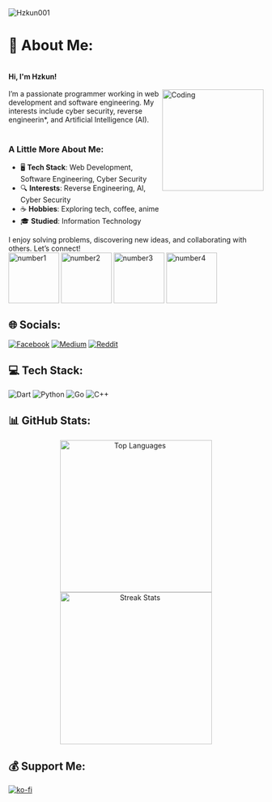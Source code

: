 <img title="Hzkun001" src="https://komarev.com/ghpvc/?username=Hzkun&text_color=FF00FF&label=Views&color=000000&text_color=00FF00&bg_color=000000&style=flat">

# 💫 About Me:
<br>
<b>Hi, I'm Hzkun!</b><br><br>
<img align="right" alt="Coding" width="200" src="https://media.tenor.com/tFXgZr2w4JkAAAAj/marija-musedash.gif">
I’m a passionate programmer working in web development and software engineering. My interests include cyber security, reverse engineerin*, and Artificial Intelligence (AI).  
<br><br>

### A Little More About Me:
- 🖥️ **Tech Stack**: Web Development, Software Engineering, Cyber Security  
- 🔍 **Interests**: Reverse Engineering, AI, Cyber Security  
- ☕ **Hobbies**: Exploring tech, coffee, anime  
- 🎓 **Studied**: Information Technology  

I enjoy solving problems, discovering new ideas, and collaborating with others. Let’s connect!  
<img align="center" alt="number1" width="100" src="https://rule34.xxx/counter/1.gif">
<img align="center" alt="number2" width="100" src="https://rule34.xxx/counter/3.gif">
<img align="center" alt="number3" width="100" src="https://rule34.xxx/counter/3.gif">
<img align="center" alt="number4" width="100" src="https://rule34.xxx/counter/7.gif">
<br>

## 🌐 Socials:
[![Facebook](https://img.shields.io/badge/Facebook-%231877F2.svg?logo=Facebook&logoColor=white)](https://www.facebook.com/akazaanym) 
[![Medium](https://img.shields.io/badge/Medium-12100E?logo=medium&logoColor=white)](https://medium.com/@Labhz) 
[![Reddit](https://img.shields.io/badge/Reddit-%23FF4500.svg?logo=Reddit&logoColor=white)](https://www.reddit.com/user/Hzkun/?utm_source=share&utm_medium=web3x&utm_name=web3xcss&utm_term=1&utm_content=share_button)

## 💻 Tech Stack:
![Dart](https://img.shields.io/badge/dart-%230175C2.svg?style=flat-square&logo=dart&logoColor=white) 
![Python](https://img.shields.io/badge/python-3670A0?style=flat-square&logo=python&logoColor=ffdd54) 
![Go](https://img.shields.io/badge/go-%2300ADD8.svg?style=flat-square&logo=go&logoColor=white) 
![C++](https://img.shields.io/badge/c++-%2300599C.svg?style=flat-square&logo=c%2B%2B&logoColor=white)

## 📊 GitHub Stats:
<div align="center">
  <img src="https://github-readme-stats.vercel.app/api/top-langs/?username=Hzkun001&layout=compact&hide_border=true&langs_count=8&bg_color=000000&icon_color=00FF00&title_color=00FF00&text_color=FFFFFF" alt="Top Languages" width="300">
  <img src="https://github-readme-streak-stats.herokuapp.com?user=Hzkun001&theme=dark&background=black&ring=lime&fire=purple&dates=white&currStreakNum=lime&sideNums=lime&currStreakLabel=lime&sideLabels=lime&stroke=lime&border=black" alt="Streak Stats" width="300">
</div>

## 💰 Support Me:
[![ko-fi](https://ko-fi.com/img/githubbutton_sm.svg)](https://ko-fi.com/H2H716U4AR)
